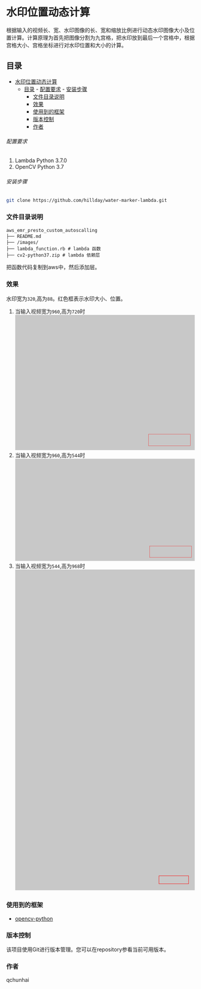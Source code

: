 # 水印位置动态计算

根据输入的视频长、宽、水印图像的长、宽和缩放比例进行动态水印图像大小及位置计算。计算原理为首先把图像分割为九宫格，把水印放到最后一个宫格中，根据宫格大小、宫格坐标进行对水印位置和大小的计算。
## 目录

- [水印位置动态计算](#水印位置动态计算)
  - [目录](#目录)
          - [配置要求](#配置要求)
          - [安装步骤](#安装步骤)
    - [文件目录说明](#文件目录说明)
    - [效果](#效果)
    - [使用到的框架](#使用到的框架)
    - [版本控制](#版本控制)
    - [作者](#作者)

###### 配置要求

1. Lambda Python 3.7.0
2. OpenCV Python 3.7

###### 安装步骤
```sh
git clone https://github.com/hillday/water-marker-lambda.git
```

### 文件目录说明

```
aws_emr_presto_custom_autoscalling 
├── README.md
├── /images/
├── lambda_function.rb # lambda 函数
├── cv2-python37.zip # lambda 依赖层
```
把函数代码复制到aws中，然后添加层。

### 效果
水印宽为`320`,高为`88`。红色框表示水印大小、位置。
1. 当输入视频宽为`960`,高为`720`时
   ![](./images/test_water960_720.png)
2. 当输入视频宽为`960`,高为`544`时
   ![](./images/test_water960_544.png)
3. 当输入视频宽为`544`,高为`968`时
   ![](./images/test_water544_968.png)



### 使用到的框架

- [opencv-python](https://pypi.org/project/opencv-python/)

### 版本控制

该项目使用Git进行版本管理。您可以在repository参看当前可用版本。

### 作者

qchunhai

